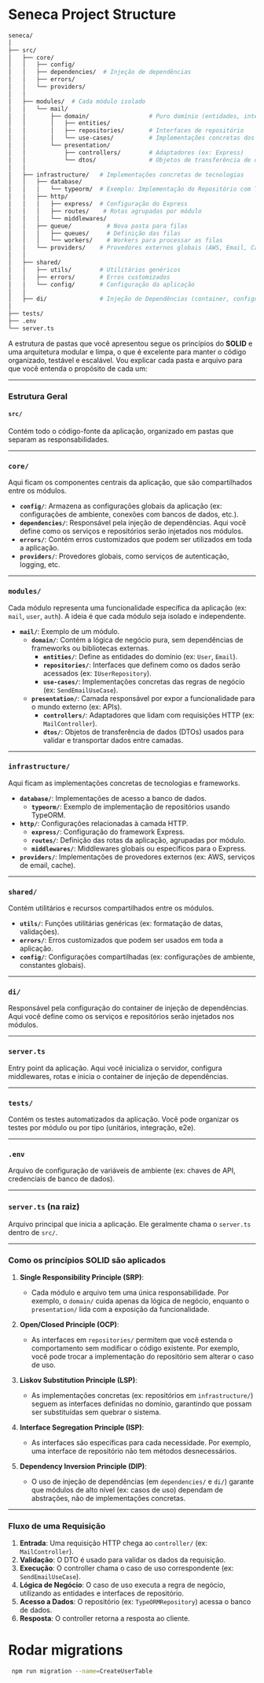 # Seneca Project Structure

```bash
seneca/
│
├── src/
│   ├── core/
│   │   ├── config/
│   │   ├── dependencies/  # Injeção de dependências
│   │   ├── errors/
│   │   └── providers/
│   │
│   ├── modules/  # Cada módulo isolado
│   │   └── mail/
│   │       ├── domain/                 # Puro domínio (entidades, interfaces, regras)
│   │       │   ├── entities/
│   │       │   ├── repositories/       # Interfaces de repositório
│   │       │   └── use-cases/          # Implementações concretas dos casos de uso
│   │       └── presentation/
│   │           ├── controllers/        # Adaptadores (ex: Express)
│   │           └── dtos/               # Objetos de transferência de dados
│   │
│   ├── infrastructure/   # Implementações concretas de tecnologias
│   │   ├── database/
│   │   │   └── typeorm/  # Exemplo: Implementação do Repositório com TypeORM
│   │   ├── http/
│   │   │   ├── express/  # Configuração do Express
│   │   │   ├── routes/    # Rotas agrupadas por módulo
│   │   │   └── middlewares/
│   │   ├── queue/          # Nova pasta para filas
│   │   │   ├── queues/     # Definição das filas
│   │   │   └── workers/    # Workers para processar as filas
│   │   └── providers/    # Provedores externos globais (AWS, Email, Cache)
│   │
│   ├── shared/
│   │   ├── utils/        # Utilitários genéricos
│   │   ├── errors/       # Erros customizados
│   │   └── config/       # Configuração da aplicação
│   │
│   ├── di/               # Injeção de Dependências (container, configuração)
│
├── tests/
├── .env
└── server.ts
```

A estrutura de pastas que você apresentou segue os princípios do **SOLID** e uma arquitetura modular e limpa, o que é excelente para manter o código organizado, testável e escalável. Vou explicar cada pasta e arquivo para que você entenda o propósito de cada um:

---

### **Estrutura Geral**

#### **`src/`**
Contém todo o código-fonte da aplicação, organizado em pastas que separam as responsabilidades.

---

### **`core/`**
Aqui ficam os componentes centrais da aplicação, que são compartilhados entre os módulos.

- **`config/`**: Armazena as configurações globais da aplicação (ex: configurações de ambiente, conexões com bancos de dados, etc.).
- **`dependencies/`**: Responsável pela injeção de dependências. Aqui você define como os serviços e repositórios serão injetados nos módulos.
- **`errors/`**: Contém erros customizados que podem ser utilizados em toda a aplicação.
- **`providers/`**: Provedores globais, como serviços de autenticação, logging, etc.

---

### **`modules/`**
Cada módulo representa uma funcionalidade específica da aplicação (ex: `mail`, `user`, `auth`). A ideia é que cada módulo seja isolado e independente.

- **`mail/`**: Exemplo de um módulo.
  - **`domain/`**: Contém a lógica de negócio pura, sem dependências de frameworks ou bibliotecas externas.
    - **`entities/`**: Define as entidades do domínio (ex: `User`, `Email`).
    - **`repositories/`**: Interfaces que definem como os dados serão acessados (ex: `IUserRepository`).
    - **`use-cases/`**: Implementações concretas das regras de negócio (ex: `SendEmailUseCase`).
  - **`presentation/`**: Camada responsável por expor a funcionalidade para o mundo externo (ex: APIs).
    - **`controllers/`**: Adaptadores que lidam com requisições HTTP (ex: `MailController`).
    - **`dtos/`**: Objetos de transferência de dados (DTOs) usados para validar e transportar dados entre camadas.

---

### **`infrastructure/`**
Aqui ficam as implementações concretas de tecnologias e frameworks.

- **`database/`**: Implementações de acesso a banco de dados.
  - **`typeorm/`**: Exemplo de implementação de repositórios usando TypeORM.
- **`http/`**: Configurações relacionadas à camada HTTP.
  - **`express/`**: Configuração do framework Express.
  - **`routes/`**: Definição das rotas da aplicação, agrupadas por módulo.
  - **`middlewares/`**: Middlewares globais ou específicos para o Express.
- **`providers/`**: Implementações de provedores externos (ex: AWS, serviços de email, cache).

---

### **`shared/`**
Contém utilitários e recursos compartilhados entre os módulos.

- **`utils/`**: Funções utilitárias genéricas (ex: formatação de datas, validações).
- **`errors/`**: Erros customizados que podem ser usados em toda a aplicação.
- **`config/`**: Configurações compartilhadas (ex: configurações de ambiente, constantes globais).

---

### **`di/`**
Responsável pela configuração do container de injeção de dependências. Aqui você define como os serviços e repositórios serão injetados nos módulos.

---

### **`server.ts`**
Entry point da aplicação. Aqui você inicializa o servidor, configura middlewares, rotas e inicia o container de injeção de dependências.

---

### **`tests/`**
Contém os testes automatizados da aplicação. Você pode organizar os testes por módulo ou por tipo (unitários, integração, e2e).

---

### **`.env`**
Arquivo de configuração de variáveis de ambiente (ex: chaves de API, credenciais de banco de dados).

---

### **`server.ts` (na raiz)**
Arquivo principal que inicia a aplicação. Ele geralmente chama o `server.ts` dentro de `src/`.

---

### **Como os princípios SOLID são aplicados**

1. **Single Responsibility Principle (SRP)**:
   - Cada módulo e arquivo tem uma única responsabilidade. Por exemplo, o `domain/` cuida apenas da lógica de negócio, enquanto o `presentation/` lida com a exposição da funcionalidade.

2. **Open/Closed Principle (OCP)**:
   - As interfaces em `repositories/` permitem que você estenda o comportamento sem modificar o código existente. Por exemplo, você pode trocar a implementação do repositório sem alterar o caso de uso.

3. **Liskov Substitution Principle (LSP)**:
   - As implementações concretas (ex: repositórios em `infrastructure/`) seguem as interfaces definidas no domínio, garantindo que possam ser substituídas sem quebrar o sistema.

4. **Interface Segregation Principle (ISP)**:
   - As interfaces são específicas para cada necessidade. Por exemplo, uma interface de repositório não tem métodos desnecessários.

5. **Dependency Inversion Principle (DIP)**:
   - O uso de injeção de dependências (em `dependencies/` e `di/`) garante que módulos de alto nível (ex: casos de uso) dependam de abstrações, não de implementações concretas.

---

### **Fluxo de uma Requisição**

1. **Entrada**: Uma requisição HTTP chega ao `controller/` (ex: `MailController`).
2. **Validação**: O DTO é usado para validar os dados da requisição.
3. **Execução**: O controller chama o caso de uso correspondente (ex: `SendEmailUseCase`).
4. **Lógica de Negócio**: O caso de uso executa a regra de negócio, utilizando as entidades e interfaces de repositório.
5. **Acesso a Dados**: O repositório (ex: `TypeORMRepository`) acessa o banco de dados.
6. **Resposta**: O controller retorna a resposta ao cliente.

# Rodar migrations

```bash
 npm run migration --name=CreateUserTable
```

